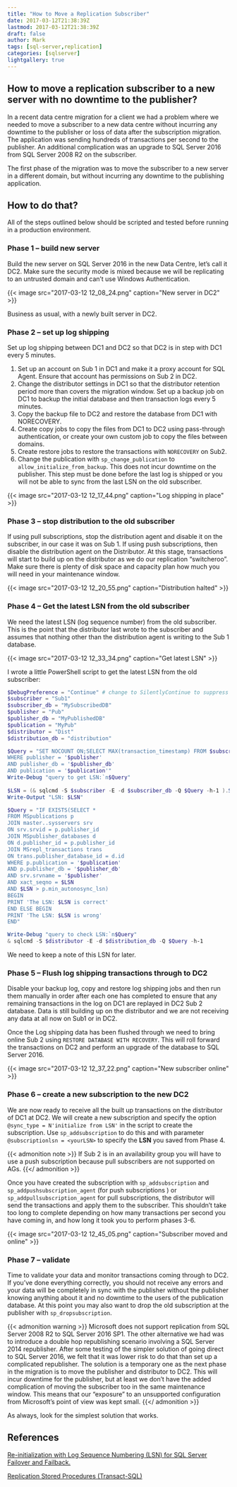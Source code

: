 ```yaml
---
title: "How to Move a Replication Subscriber"
date: 2017-03-12T21:38:39Z
lastmod: 2017-03-12T21:38:39Z
draft: false
author: Mark
tags: [sql-server,replication]
categories: [sqlserver]
lightgallery: true
---
```

## How to move a replication subscriber to a new server with no downtime to the publisher?

In a recent data centre migration for a client we had a problem where we needed to move a subscriber to a new data centre without incurring any downtime to the publisher or loss of data after the subscription migration. The application was sending hundreds of transactions per second to the publisher. An additional complication was an upgrade to SQL Server 2016 from SQL Server 2008 R2 on the subscriber.

The first phase of the migration was to move the subscriber to a new server in a different domain, but without incurring any downtime to the publishing application.

## How to do that?
All of the steps outlined below should be scripted and tested before running in a production environment.

### Phase 1 – build new server
Build the new server on SQL Server 2016 in the new Data Centre, let’s call it DC2. Make sure the security mode is mixed because we will be replicating to an untrusted domain and can’t use Windows Authentication.

{{< image src="2017-03-12 12_08_24.png" caption="New server in DC2" >}}

Business as usual, with a newly built server in DC2.

### Phase 2 – set up log shipping

Set up log shipping between DC1 and DC2 so that DC2 is in step with DC1 every 5 minutes.

1. Set up an account on Sub 1 in DC1 and make it a proxy account for SQL Agent. Ensure that account has permissions on Sub 2 in DC2.
1. Change the distributor settings in DC1 so that the distributor retention period more than covers the migration window. Set up a backup job on DC1 to backup the initial database and then transaction logs every 5 minutes.
1. Copy the backup file to DC2 and restore the database from DC1 with NORECOVERY.
1. Create copy jobs to copy the files from DC1 to DC2 using pass-through authentication, or create your own custom job to copy the files between domains.
1. Create restore jobs to restore the transactions with `NORECOVERY` on Sub2.
1. Change the publication with `sp_change_publication` to `allow_initialize_from_backup`. This does not incur downtime on the publisher. This step must be done before the last log is shipped or you will not be able to sync from the last LSN on the old subscriber.

{{< image src="2017-03-12 12_17_44.png" caption="Log shipping in place" >}}

### Phase 3 – stop distribution to the old subscriber

If using pull subscriptions, stop the distribution agent and disable it on the subscriber, in our case it was on Sub 1. If using push subscriptions, then disable the distribution agent on the Distributor. At this stage, transactions will start to build up on the distributor as we do our replication “switcheroo”. Make sure there is plenty of disk space and capacity plan how much you will need in your maintenance window.

{{< image src="2017-03-12 12_20_55.png" caption="Distribution halted" >}}

### Phase 4 – Get the latest LSN from the old subscriber

We need the latest LSN (log sequence number) from the old subscriber. This is the point that the distributor last wrote to the subscriber and assumes that nothing other than the distribution agent is writing to the Sub 1 database.

{{< image src="2017-03-12 12_33_34.png" caption="Get latest LSN" >}}

I wrote a little PowerShell script to get the latest LSN from the old subscriber:

```powershell
$DebugPreference = "Continue" # change to SilentlyContinue to suppress
$subscriber = "Sub1"
$subscriber_db = "MySubscribedDB"
$publisher = "Pub"
$publisher_db = "MyPublishedDB"
$publication = "MyPub"
$distributor = "Dist"
$distribution_db = "distribution"

$Query = "SET NOCOUNT ON;SELECT MAX(transaction_timestamp) FROM $subscriber_db.dbo.MSreplication_subscriptions
WHERE publisher = '$publisher'
AND publisher_db = '$publisher_db'
AND publication = '$publication'"
Write-Debug "query to get LSN:`n$Query"
 
$LSN = (& sqlcmd -S $subscriber -E -d $subscriber_db -Q $Query -h-1 ).SubString(0,22)
Write-Output "LSN: $LSN"

$Query = "IF EXISTS(SELECT * 
FROM MSpublications p
JOIN master..sysservers srv 
ON srv.srvid = p.publisher_id
JOIN MSpublisher_databases d
ON d.publisher_id = p.publisher_id
JOIN MSrepl_transactions trans
ON trans.publisher_database_id = d.id
WHERE p.publication = '$publication'
AND p.publisher_db = '$publisher_db'
AND srv.srvname = '$publisher'
AND xact_seqno = $LSN
AND $LSN > p.min_autonosync_lsn)
BEGIN
PRINT 'The LSN: $LSN is correct'
END ELSE BEGIN
PRINT 'The LSN: $LSN is wrong'
END"

Write-Debug "query to check LSN:`n$Query"
& sqlcmd -S $distributor -E -d $distribution_db -Q $Query -h-1 
```

We need to keep a note of this LSN for later.

### Phase 5 – Flush log shipping transactions through to DC2

Disable your backup log, copy and restore log shipping jobs and then run them manually in order after each one has completed to ensure that any remaining transactions in the log on DC1 are replayed in DC2 Sub 2 database. Data is still building up on the distributor and we are not receiving any data at all now on Sub1 or in DC2.

Once the Log shipping data has been flushed through we need to bring online Sub 2 using `RESTORE DATABASE WITH RECOVERY`. This will roll forward the transactions on DC2 and perform an upgrade of the database to SQL Server 2016.

{{< image src="2017-03-12 12_37_22.png" caption="New subscriber online" >}}

### Phase 6 – create a new subscription to the new DC2

We are now ready to receive all the built up transactions on the distributor of DC1 at DC2. We will create a new subscription and specify the option `@sync_type = N'initialize from LSN'` in the script to create the subscription. Use `sp_addsubscription` to do this and with parameter `@subscriptionlsn = <yourLSN>` to specify the **LSN** you saved from Phase 4.

{{< admonition note >}}
If Sub 2 is in an availability group you will have to use a push subscription because pull subscribers are not supported on AGs.
{{</ admonition >}}

Once you have created the subscription with `sp_addsubscription` and `sp_addpushsubscription_agent` (for push subscriptions ) or `sp_addpullsubscription_agent` for pull subscriptions, the distributor will send the transactions and apply them to the subscriber. This shouldn’t take too long to complete depending on how many transactions per second you have coming in, and how long it took you to perform phases 3-6.

{{< image src="2017-03-12 12_45_05.png" caption="Subscriber moved and online" >}}

### Phase 7 – validate

Time to validate your data and monitor transactions coming through to DC2. If you’ve done everything correctly, you should not receive any errors and your data will be completely in sync with the publisher without the publisher knowing anything about it and no downtime to the users of the publication database. At this point you may also want to drop the old subscription at the publisher with `sp_dropsubscription`.

{{< admonition warning >}}
Microsoft does not support replication from SQL Server 2008 R2 to SQL Server 2016 SP1. The other alternative we had was to introduce a double hop republishing scenario involving a SQL Server 2014 republisher. After some testing of the simpler solution of going direct to SQL Server 2016, we felt that it was lower risk to do that than set up a complicated republisher. The solution is a temporary one as the next phase in the migration is to move the publisher and distributor to DC2. This will incur downtime for the publisher, but at least we don’t have the added complication of moving the subscriber too in the same maintenance window. This means that our “exposure” to an unsupported configuration from Microsoft’s point of view was kept small.
{{</ admonition >}}

As always, look for the simplest solution that works.

## References

[Re-initialization with Log Sequence Numbering (LSN) for SQL Server Failover and Failback.](https://blogs.msdn.microsoft.com/srinivas-v-v/2013/06/24/re-initialization-with-log-sequence-numbering-lsn-for-sql-server-failover-and-failback/)

[Replication Stored Procedures (Transact-SQL)](https://msdn.microsoft.com/en-us/library/ms174364.aspx)